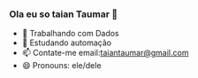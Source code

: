### Ola eu so taian Taumar 👋

- 🔭 Trabalhando com Dados
- 🌱 Estudando automação
- 📫 Contate-me email:taiantaumar@gmail.com
- 😄 Pronouns: ele/dele
